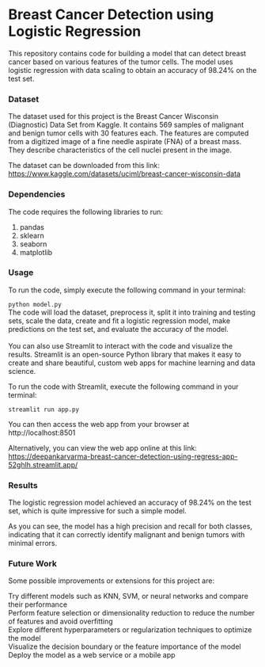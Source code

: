 # Breast Cancer Detection using Logistic Regression
This repository contains code for building a model that can detect breast cancer based on various features of the tumor cells. The model uses logistic regression with data scaling to obtain an accuracy of 98.24% on the test set.
<br>
### Dataset
The dataset used for this project is the Breast Cancer Wisconsin (Diagnostic) Data Set from Kaggle. It contains 569 samples of malignant and benign tumor cells with 30 features each. The features are computed from a digitized image of a fine needle aspirate (FNA) of a breast mass. They describe characteristics of the cell nuclei present in the image.<br>

The dataset can be downloaded from this link: https://www.kaggle.com/datasets/uciml/breast-cancer-wisconsin-data <br>

### Dependencies
The code requires the following libraries to run:<br>

1. pandas<br>
2. sklearn<br>
3. seaborn<br>
4. matplotlib<br>
### Usage
To run the code, simply execute the following command in your terminal: <br>

`python model.py`
<br>
The code will load the dataset, preprocess it, split it into training and testing sets, scale the data, create and fit a logistic regression model, make predictions on the test set, and evaluate the accuracy of the model.<br>
<br>
You can also use Streamlit to interact with the code and visualize the results. Streamlit is an open-source Python library that makes it easy to create and share beautiful, custom web apps for machine learning and data science.<br>

To run the code with Streamlit, execute the following command in your terminal:<br>

`streamlit run app.py`
<br>

You can then access the web app from your browser at http://localhost:8501<br>

Alternatively, you can view the web app online at this link: https://deepankarvarma-breast-cancer-detection-using-regress-app-52ghlh.streamlit.app/<br>

### Results
The logistic regression model achieved an accuracy of 98.24% on the test set, which is quite impressive for such a simple model.<br>

As you can see, the model has a high precision and recall for both classes, indicating that it can correctly identify malignant and benign tumors with minimal errors.
<br>
### Future Work
Some possible improvements or extensions for this project are:<br>

Try different models such as KNN, SVM, or neural networks and compare their performance<br>
Perform feature selection or dimensionality reduction to reduce the number of features and avoid overfitting<br>
Explore different hyperparameters or regularization techniques to optimize the model<br>
Visualize the decision boundary or the feature importance of the model<br>
Deploy the model as a web service or a mobile app<br>
